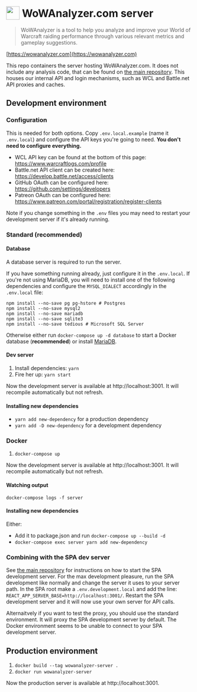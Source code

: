 <h1>
  <img src="https://user-images.githubusercontent.com/4565223/54240739-2d6e0b00-451f-11e9-8473-d15e78914c9b.png" height="36" valign="bottom" /> WoWAnalyzer.com server
</h1>

> WoWAnalyzer is a tool to help you analyze and improve your World of Warcraft raiding performance through various relevant metrics and gameplay suggestions.

[https://wowanalyzer.com](https://wowanalyzer.com)

This repo containers the server hosting WoWAnalyzer.com. It does not include any analysis code, that can be found on [the main repository](https://github.com/WoWAnalyzer/WoWAnalyzer). This houses our internal API and login mechanisms, such as WCL and Battle.net API proxies and caches.

## Development environment

### Configuration

This is needed for both options. Copy `.env.local.example` (name it `.env.local`) and configure the API keys you're going to need. **You don't need to configure everything.**

- WCL API key can be found at the bottom of this page: https://www.warcraftlogs.com/profile
- Battle.net API client can be created here: https://develop.battle.net/access/clients
- GitHub OAuth can be configured here: https://github.com/settings/developers
- Patreon OAuth can be configured here: https://www.patreon.com/portal/registration/register-clients

Note if you change something in the `.env` files you may need to restart your development server if it's already running.

### Standard (recommended)

#### Database
A database server is required to run the server.

If you have something running already, just configure it in the `.env.local`. If you're not using MariaDB, you will need to install one of the following dependencies and configure the `MYSQL_DIALECT` accordingly in the `.env.local` file:

```
npm install --no-save pg pg-hstore # Postgres
npm install --no-save mysql2
npm install --no-save mariadb
npm install --no-save sqlite3
npm install --no-save tedious # Microsoft SQL Server
```

Otherwise either run `docker-compose up -d database` to start a Docker database (__recommended__) or install [MariaDB](https://downloads.mariadb.org/).

#### Dev server
1. Install dependencies: `yarn`
2. Fire her up: `yarn start`

Now the development server is available at http://localhost:3001. It will recompile automatically but not refresh.

#### Installing new dependencies
- `yarn add new-dependency` for a production dependency
- `yarn add -D new-dependency` for a development dependency

### Docker

1. `docker-compose up`

Now the development server is available at http://localhost:3001. It will recompile automatically but not refresh.

#### Watching output
`docker-compose logs -f server`

#### Installing new dependencies
Either:
- Add it to package.json and run `docker-compose up --build -d`
- `docker-compose exec server yarn add new-dependency`

### Combining with the SPA dev server

See [the main repository](https://github.com/WoWAnalyzer/WoWAnalyzer) for instructions on how to start the SPA development server. For the max development pleasure, run the SPA development like normally and change the server it uses to your server path. In the SPA root make a `.env.development.local` and add the line: `REACT_APP_SERVER_BASE=http://localhost:3001/`. Restart the SPA development server and it will now use your own server for API calls.

Alternaitvely if you want to test the proxy, you should use the standard environment. It will proxy the SPA development server by default. The Docker environment seems to be unable to connect to your SPA development server.

## Production environment

1. `docker build --tag wowanalyzer-server .`
2. `docker run wowanalyzer-server`

Now the production server is available at http://localhost:3001.
